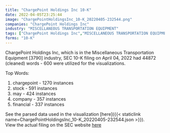 ```yaml
---
title: "ChargePoint Holdings Inc 10-K"
date: 2022-04-05T23:25:44
image: "ChargePointHoldingsInc_10-K_20220405-232544.png"
companies: "ChargePoint Holdings Inc"
industry: "MISCELLANEOUS TRANSPORTATION EQUIPMENT"
tags: ["ChargePoint Holdings Inc","MISCELLANEOUS TRANSPORTATION EQUIPMENT","04-04-2022","10-K"]
forms: "10-K"
---
```

ChargePoint Holdings Inc, which is in the Miscellaneous Transportation Equipment [3790] industry, SEC 10-K filing on April 04, 2022 had 44872 (cleaned) words - 600 were utilized for the visualizations.

Top Words:
1. chargepoint - 1270 instances
2. stock - 591 instances
3. may - 424 instances
4. company - 357 instances
5. financial - 337 instances


See the parsed data used in the visualization [here]({{< staticlink name=ChargePointHoldingsInc_10-K_20220405-232544.json >}}).  
View the actual filing on the SEC website [here](https://www.sec.gov/Archives/edgar/data/1777393/0001777393-22-000013.txt)
